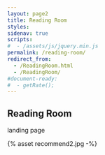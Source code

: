 ```yaml
---
layout: page2
title: Reading Room
styles:
sidenav: true
scripts:
#  - /assets/js/jquery.min.js
permalink: /reading-room/
redirect_from:
  - /ReadingRoom.html
  - /ReadingRoom/
#document-ready:
#  - getRate();
---
```


## Reading Room

landing page

{% asset recommend2.jpg -%}

<!-- CONTENT END -->
